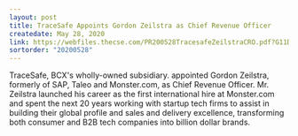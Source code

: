 ```yaml
---
layout: post
title: TraceSafe Appoints Gordon Zeilstra as Chief Revenue Officer
createdate: May 28, 2020
link: https://webfiles.thecse.com/PR200528TracesafeZeilstraCRO.pdf?G11DW1a5G3YCIsyKz15FWn.E6rZ39IrX
sortorder: "20200528"
---
```

TraceSafe, BCX's wholly-owned subsidiary. appointed Gordon Zeilstra, formerly of SAP, Taleo and Monster.com, as Chief Revenue Officer. Mr. Zeilstra launched his career as the first international hire at Monster.com and spent the next 20 years working with startup tech firms to assist in building their global profile and sales and delivery excellence, transforming both consumer and B2B tech companies into billion dollar brands.